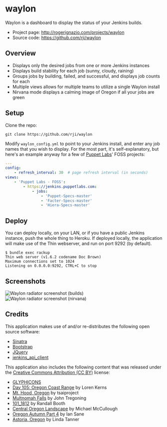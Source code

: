 # waylon
Waylon is a dashboard to display the status of your Jenkins builds.

  * Project page: http://rogerignazio.com/projects/waylon
  * Source code: https://github.com/rji/waylon

## Overview
  * Displays only the desired jobs from one or more Jenkins instances
  * Displays build stability for each job (sunny, cloudy, raining)
  * Groups jobs by building, failed, and successful, and displays job counts for each
  * Multiple views allows for multiple teams to utilize a single Waylon install
  * Nirvana mode displays a calming image of Oregon if all your jobs are green

## Setup
Clone the repo:

```
git clone https://github.com/rji/waylon
```

Modify `waylon_config.yml` to point to your Jenkins install, and enter any
job names that you wish to display. For the most part, it's self-explanatory,
but here's an example anyway for a few of [Puppet Labs](http://www.puppetlabs.com)'
FOSS projects:

```yaml
---
config:
    - refresh_interval: 30  # page refresh interval (in seconds)
views:
    - 'Puppet Labs - FOSS':
        - https://jenkins.puppetlabs.com:
            - jobs:
                - 'Puppet-Specs-master'
                - 'Facter-Specs-master'
                - 'Hiera-Specs-master'
```

## Deploy
You can deploy locally, on your LAN, or if you have a public Jenkins instance,
push the whole thing to Heroku. If deployed locally, the application will make
use of the Thin webserver, and run on port 9292 (by default).

```
$ bundle exec rackup
Thin web server (v1.6.2 codename Doc Brown)
Maximum connections set to 1024
Listening on 0.0.0.0:9292, CTRL+C to stop
```

## Screenshots
![Waylon radiator screenshot (builds)](http://rogerignazio.com/projects/waylon/waylon-screenshot-builds.png)
![Waylon radiator screenshot (nirvana)](http://rogerignazio.com/projects/waylon/waylon-screenshot-nirvana.png)

## Credits
This application makes use of and/or re-distributes the following open source
software:
  * [Sinatra](http://www.sinatrarb.com)
  * [Bootstrap](http://getbootstrap.com)
  * [JQuery](http://jquery.com)
  * [jenkins_api_client](https://github.com/arangamani/jenkins_api_client)

This application also includes the following content that was released under the
[Creative Commons Attribution (CC BY)](http://creativecommons.org/licenses/)
license:
  * [GLYPHICONS](http://glyphicons.com/)
  * [Day 105: Oregon Coast Range](https://www.flickr.com/photos/lorenkerns/8651732785) by Loren Kerns
  * [Mt. Hood, Oregon](https://www.flickr.com/photos/tsaiproject/9943809254) by tsaiproject
  * [Multnomah Falls](https://www.flickr.com/photos/johnniewalker/12660211844) by John Tregoning
  * [101_1812](https://www.flickr.com/photos/randall-booth/9060319329) by Randall Booth
  * [Central Oregon Landscape](https://www.flickr.com/photos/ex_magician/3196286183) by Michael McCullough
  * [Oregon Autumn Part 4](https://www.flickr.com/photos/31246066@N04/4030400633) by Ian Sane
  * [Astoria, Oregon](https://www.flickr.com/photos/goingslo/11522920406) by Linda Tanner

